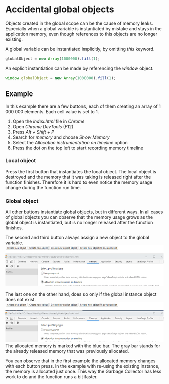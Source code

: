 # Accidental global objects

Objects created in the global scope can be the cause of memory leaks. Especially when a global variable is instantiated by mistake and stays in the application memory, even though references to this objects are no longer existing.

A global variable can be instantiated implicitly, by omitting *this* keyword.

```javascript
globalObject = new Array(1000000).fill(1);
```

An explicit instantiation can be made by referencing the *window* object.

```javascript
window.globalObject = new Array(1000000).fill(1);
```

## Example

In this example there are a few buttons, each of them creating an array of 1 000 000 elements. Each cell value is set to 1.

1. Open the *index.html* file in *Chrome*
2. Open *Chrome DevTools* (F12)
3. Press *Alt + Shift + P*
4. Search for *memory* and choose *Show Memory*
5. Select the *Allocation instrumentation on timeline* option
6. Press the dot on the top left to start recording memory timeline

### Local object

Press the first button that instantiates the local object. The local object is destroyed and the memory that it was taking is released right after the function finishes. Therefore it is hard to even notice the memory usage change during the function run time.

### Global object

All other buttons instantiate global objects, but in different ways. In all cases of global objects you can observe that the memory usage grows as the global object is instantiated, but is no longer released after the function finishes.

The second and third button always assign a new object to the global variable.
![Timeline of the memory allocation when creating a new global instance each time](./.Docs/NewGlobal.gif)

The last one on the other hand, does so only if the global instance object does not exist.
![Timeline of the memory allocation when creating a new global instance only when it does not exists](./.Docs/OldGlobal.gif)
The allocated memory is marked with the blue bar. The gray bar stands for the already released memory that was previously allocated.

You can observe that in the first example the allocated memory changes with each button press. In the example with re-using the existing instance, the memory is allocated just once. This way the Garbage Collector has less work to do and the function runs a bit faster.
